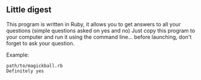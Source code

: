 ## Little digest

This program is written in Ruby, it allows you to get answers to all your questions (simple questions asked on yes and no)
Just copy this program to your computer and run it using the command line... before launching, don't forget to ask your question.

Example:
```
path/to/magickball.rb
Definitely yes
```
